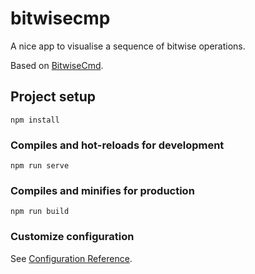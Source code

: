 # bitwisecmp

A nice app to visualise a sequence of bitwise operations.

Based on [BitwiseCmd](https://github.com/BorysLevytskyi/BitwiseCmd).

## Project setup
```
npm install
```

### Compiles and hot-reloads for development
```
npm run serve
```

### Compiles and minifies for production
```
npm run build
```

### Customize configuration
See [Configuration Reference](https://cli.vuejs.org/config/).
